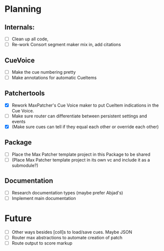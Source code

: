 # Planning

## Internals:
- [ ] Clean up all code,
- [ ] Re-work Consort segment maker mix in, add citations

## CueVoice
- [ ] Make the cue numbering pretty
- [ ] Make annotations for automatic CueItems

## Patchertools
- [x] Rework MaxPatcher's Cue Voice maker to put CueItem indications in the Cue Voice.
- [ ] Make sure router can differentiate between persistent settings and events
- [x] (Make sure cues can tell if they equal each other or override each other)

## Package
- [ ] Place the Max Patcher template project in this Package to be shared
- [ ] (Place Max Patcher template project in its own vc and include it as a submodule?)

## Documentation
- [ ] Research documentation types (maybe prefer Abjad's)
- [ ] Implement main documentation

# Future
- [ ] Other ways besides [coll]s to load/save cues. Maybe JSON
- [ ] Router max abstractions to automate creation of patch
- [ ] Route output to score markup
